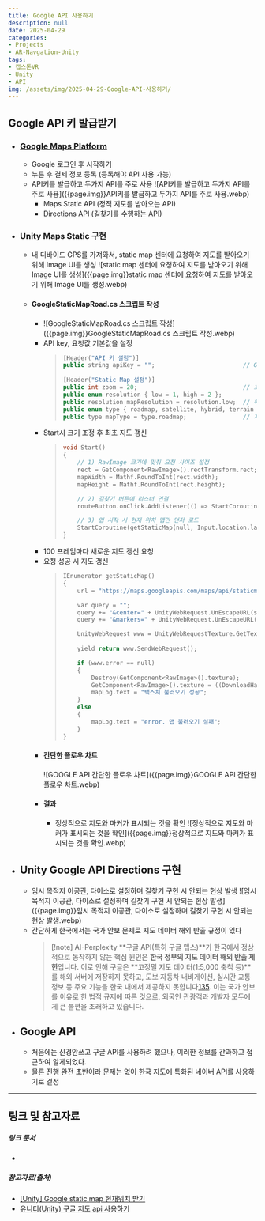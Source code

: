 ```yaml
---
title: Google API 사용하기
description: null
date: 2025-04-29
categories:
- Projects
- AR-Navgation-Unity
tags:
- 캡스톤VR
- Unity
- API
img: /assets/img/2025-04-29-Google-API-사용하기/
---
```

## Google API 키 발급받기
- ### [Google Maps Platform](https://developers.google.com/maps?hl=ko)
	- Google 로그인 후 시작하기 
	- 누른 후 결제 정보 등록 (등록해야 API 사용 가능)
	- API키를 발급하고 두가지 API를 주로 사용
	  ![API키를 발급하고 두가지 API를 주로 사용]({{page.img}}API키를 발급하고 두가지 API를 주로 사용.webp)
		- Maps Static API (정적 지도를 받아오는 API)
		- Directions API (길찾기를 수행하는 API)
- ### Unity Maps Static 구현
	- 내 디바이드 GPS를 가져와서, static map 센터에 요청하여 지도를 받아오기 위해 Image UI를 생성
	  ![static map 센터에 요청하여 지도를 받아오기 위해 Image UI를 생성]({{page.img}}static map 센터에 요청하여 지도를 받아오기 위해 Image UI를 생성.webp)
	- #### **GoogleStaticMapRoad.cs** 스크립트 작성
		- ![GoogleStaticMapRoad.cs 스크립트 작성]({{page.img}}GoogleStaticMapRoad.cs 스크립트 작성.webp)
		- API key, 요청값 기본값을 설정
		  > ```cpp
		  > [Header("API 키 설정")]
		  > public string apiKey = "";                         // Google Maps API Key
		  > 	
		  > [Header("Static Map 설정")]
		  > public int zoom = 20;                              // 초기 확대 레벨
		  > public enum resolution { low = 1, high = 2 };
		  > public resolution mapResolution = resolution.low;  // 해상도
		  > public enum type { roadmap, satellite, hybrid, terrain };
		  > public type mapType = type.roadmap;                // 지도 종류
		  > ```
		- Start시 크기 조정 후 최초 지도 갱신
		  > ```cpp
		  > void Start()
		  > {
		  > 	// 1) RawImage 크기에 맞춰 요청 사이즈 설정
		  > 	rect = GetComponent<RawImage>().rectTransform.rect;
		  > 	mapWidth = Mathf.RoundToInt(rect.width);
		  > 	mapHeight = Mathf.RoundToInt(rect.height);
		  > 
		  > 	// 2) 길찾기 버튼에 리스너 연결
		  > 	routeButton.onClick.AddListener(() => StartCoroutine(RequestRouteAndMap()));
		  > 
		  > 	// 3) 앱 시작 시 현재 위치 맵만 먼저 로드
		  > 	StartCoroutine(getStaticMap(null, Input.location.lastData.latitude, Input.location.lastData.longitude, zoom));
		  > }
		  > ```
		- 100 프레임마다 새로운 지도 갱신 요청
		- 요청 성공 시 지도 갱신
		  > ```cpp
		  > IEnumerator getStaticMap()
		  >{
		  >     url = "https://maps.googleapis.com/maps/api/staticmap?" + "&zoom=" + zoom + "&size=" + mapWidth + "x" + mapHeight + "&scale=" + mapResolution + "&maptype=" + mapType + "&key=" + apiKey;
		  > 
		  >     var query = "";
		  >     query += "&center=" + UnityWebRequest.UnEscapeURL(string.Format("{0}, {1}", Input.location.lastData.latitude, Input.location.lastData.longitude));
		  >     query += "&markers=" + UnityWebRequest.UnEscapeURL(string.Format("{0}, {1}", Input.location.lastData.latitude, Input.location.lastData.longitude));
		  > 
		  >     UnityWebRequest www = UnityWebRequestTexture.GetTexture(url + query);
		  >     
		  >     yield return www.SendWebRequest();
		  > 
		  >     if (www.error == null)
		  >     {
		  >         Destroy(GetComponent<RawImage>().texture);
		  >         GetComponent<RawImage>().texture = ((DownloadHandlerTexture)www.downloadHandler).texture;
		  >         mapLog.text = "택스쳐 불러오기 성공";
		  >     }
		  >     else
		  >     {
		  >         mapLog.text = "error. 맵 불러오기 실패";
		  >     }
		  > }
		  > ```
		- #### 간단한 플로우 차트
		  ![GOOGLE API 간단한 플로우 차트]({{page.img}}GOOGLE API 간단한 플로우 차트.webp)
		- #### 결과
			- 정상적으로 지도와 마커가 표시되는 것을 확인
			  ![정상적으로 지도와 마커가 표시되는 것을 확인]({{page.img}}정상적으로 지도와 마커가 표시되는 것을 확인.webp)
- ## Unity Google API Directions 구현
	- 임시 목적지 이공관, 다이소로 설정하며 길찾기 구현 시 안되는 현상 발생
	  ![임시 목적지 이공관, 다이소로 설정하며 길찾기 구현 시 안되는 현상 발생]({{page.img}}임시 목적지 이공관, 다이소로 설정하며 길찾기 구현 시 안되는 현상 발생.webp)
	- 간단하게 한국에서는 국가 안보 문제로 지도 데이터 해외 반출 규정이 있다
	  >[!note] AI-Perplexity
	  >**구글 API(특히 구글 맵스)**가 한국에서 정상적으로 동작하지 않는 핵심 원인은 **한국 정부의 지도 데이터 해외 반출 제한**입니다. 이로 인해 구글은 **고정밀 지도 데이터(1:5,000 축척 등)**를 해외 서버에 저장하지 못하고, 도보·자동차 내비게이션, 실시간 교통정보 등 주요 기능을 한국 내에서 제공하지 못합니다[1](https://sphinfo.com/blog/read/583)[3](https://www.newsis.com/view/NISX20250314_0003099281)[5](https://byline.network/2016/05/1-160/). 이는 국가 안보를 이유로 한 법적 규제에 따른 것으로, 외국인 관광객과 개발자 모두에게 큰 불편을 초래하고 있습니다.
- ## Google API
	- 처음에는 신경안쓰고 구글 API를 사용하려 했으나, 이러한 정보를 간과하고 접근하여 알게되었다. 
	- 물론 진행 완전 초반이라 문제는 없이 한국 지도에 특화된 네이버 API를 사용하기로 결정



---
## 링크 및 참고자료

##### 링크 문서
- 

##### 참고자료(출처)
- [[Unity] Google static map 현재위치 받기](https://velog.io/@jjarseag_kim/Unity-Google-static-map-%ED%98%84%EC%9E%AC%EC%9C%84%EC%B9%98-%EB%B0%9B%EA%B8%B0)
- [유니티(Unity) 구글 지도 api 사용하기](https://ljhyunstory.tistory.com/265)



